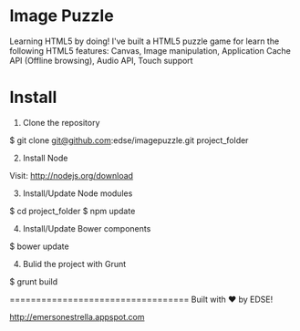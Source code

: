 Image Puzzle
===========

Learning HTML5 by doing! I've built a HTML5 puzzle game for learn the following HTML5 features: Canvas, Image manipulation, Application Cache API (Offline browsing), Audio API, Touch support


Install
===========

1. Clone the repository
  
  $ git clone git@github.com:edse/imagepuzzle.git project_folder

2. Install Node

  Visit: http://nodejs.org/download

3. Install/Update Node modules 

  $ cd project_folder
  $ npm update

4. Install/Update Bower components

  $ bower update

4. Bulid the project with Grunt

  $ grunt build



==================================
Built with ♥ by EDSE!

http://emersonestrella.appspot.com